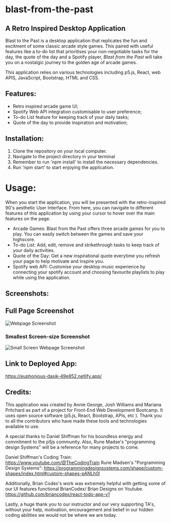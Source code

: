 # blast-from-the-past

## A Retro Inspired Desktop Application

Blast to the Past is a desktop application that replicates the fun and excitment of some classic arcade style games. This paired with useful features like a to-do list that prioritises your non-negotiable tasks for the day, the quote of the day and a Spotify player, *Blast from the Past* will take you on a nostalgic journey to the golden age of arcade games. 

This application relies on various technologies including p5.js, React, web APIS, JavaScript, Bootstrap, HTML and CSS. 

## Features:

- Retro inspired arcade game UI;
- Spotify Web API integration customisable to user preference;
- To-do List feature for keeping track of your daily tasks;
- Quote of the day to provide inspiration and motivation; 

## Installation: 

1. Clone the repository on your local computer.
2. Navigate to the project directory in your terminal
3. Remember to run 'npm install' to install the necessary dependencies.
4. Run 'npm start' to start enjoying the application. 

# Usage:

When you start the application, you will be presented with the retro-inspired 90's aesthetic User Interface. From here, you can navigate to different features of this application by using your cursor to hover over the main features on the page. 


- Arcade Games: Blast from the Past offers three arcade games for you to play. You can easily switch between the games and save your highscore. 
- To-do List: Add, edit, remove and strikethrough tasks to keep track of your daily activities.
- Quote of the Day: Get a new inspirational quote everytime you refresh your page to help motivate and inspire you. 
- Spotify web API: Customise your desktop music experience by connecting your spotify account and choosing favourite playlists to play while using the application. 



## Screenshots:

## Full Page Screenshot
![Webpage Screenshot](public/fullscreen.png)
### Smallest Screen-size Screenshot
![Small Screen Webpage Screenshot](public/small.png)

## Link to Deployed App:

https://euphonious-dasik-49e852.netlify.app/

## Credits: 

This application was created by Annie George, Josh Williams and Mariana Pritchard as part of a project for Front-End Web Development Bootcamp. It uses open source software (p5.js, React, Bootstrap, APIs, etc ). Thank you to all the contributors who have made these tools and technologies available to use. 

A special thanks to Daniel Shiffman for his boundless energy and commitment to the p5js community. Also, Rune Madse's "programming design Systems" will be a reference for many projects to come.

Daniel Shiffman's Coding Train: https://www.youtube.com/@TheCodingTrain 
Rune Madsen's "Porgramming Design Systems": https://programmingdesignsystems.com/shape/custom-shapes/index.html#custom-shapes-pANLh0l

Additionally, Brian Codex's work was extremely helpful with getting some of our UI features functional
BrianCodex/ Brian Designs on Youtube. https://github.com/briancodex/react-todo-app-v1

Lastly, a huge thank you to our instructor and our very supporting TA's, without your help, motivation, encouragement and belief in our hidden coding abilities we would not be where we are today. 
